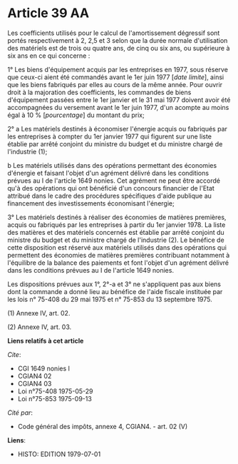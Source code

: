 # Article 39 AA

Les coefficients utilisés pour le calcul de l'amortissement dégressif sont portés respectivement à 2, 2,5 et 3 selon que la
durée normale d'utilisation des matériels est de trois ou quatre ans, de cinq ou six ans, ou supérieure à six ans en ce qui
concerne :

1° Les biens d'équipement acquis par les entreprises en 1977, sous réserve que ceux-ci aient été commandés avant le 1er juin
1977 [*date limite*], ainsi que les biens fabriqués par elles au cours de la même année. Pour ouvrir droit à la majoration
des coefficients, les commandes de biens d'équipement passées entre le 1er janvier et le 31 mai 1977 doivent avoir été
accompagnées du versement avant le 1er juin 1977, d'un acompte au moins égal à 10 % [*pourcentage*] du montant du prix;

2° a  Les matériels destinés à économiser l'énergie acquis ou fabriqués par les entreprises à compter du 1er janvier 1977 qui
figurent sur une liste établie par arrêté conjoint du ministre du budget et du ministre chargé de l'industrie (1);

b  Les matériels utilisés dans des opérations permettant des économies d'énergie et faisant l'objet d'un agrément délivré
dans les conditions prévues au I de l'article 1649 nonies. Cet agrément ne peut être accordé qu'à des opérations qui ont
bénéficié d'un concours financier de l'Etat attribué dans le cadre des procédures spécifiques d'aide publique au financement
des investissements économisant l'énergie;

3° Les matériels destinés à réaliser des économies de matières premières, acquis ou fabriqués par les entreprises à partir du
1er janvier 1978. La liste des matières et des matériels concernés est établie par arrêté conjoint du ministre du budget et
du ministre chargé de l'industrie (2). Le bénéfice de cette disposition est réservé aux matériels utilisés dans des
opérations qui permettent des économies de matières premières contribuant notamment à l'équilibre de la balance des paiements
et font l'objet d'un agrément délivré dans les conditions prévues au I de l'article 1649 nonies.

Les dispositions prévues aux 1°, 2°-a et 3° ne s'appliquent pas aux biens dont la commande a donné lieu au bénéfice de l'aide
fiscale instituée par les lois n° 75-408 du 29 mai 1975 et n° 75-853 du 13 septembre 1975.

(1) Annexe IV, art. 02.

(2) Annexe IV, art. 03.

**Liens relatifs à cet article**

_Cite_:

  - CGI 1649 nonies I
  - CGIAN4 02
  - CGIAN4 03
  - Loi n°75-408 1975-05-29
  - Loi n°75-853 1975-09-13

_Cité par_:

  - Code général des impôts, annexe 4, CGIAN4. - art. 02 (V)

**Liens**:

  - HISTO: EDITION 1979-07-01
